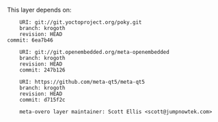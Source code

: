 This layer depends on:

        URI: git://git.yoctoproject.org/poky.git
        branch: krogoth
        revision: HEAD
	commit: 6ea7b46

        URI: git://git.openembedded.org/meta-openembedded
        branch: krogoth
        revision: HEAD
        commit: 247b126

        URI: https://github.com/meta-qt5/meta-qt5
        branch: krogoth
        revision: HEAD
        commit: d715f2c

        meta-overo layer maintainer: Scott Ellis <scott@jumpnowtek.com>
